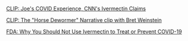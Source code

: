 [CLIP: Joe's COVID Experience, CNN's Ivermectin Claims](https://www.youtube.com/watch?v=3O_7O9_nV10)

[CLIP: The "Horse Dewormer" Narrative clip with Bret Weinstein](https://www.youtube.com/watch?v=HI5gtJ4ObpQ)

[FDA: Why You Should Not Use Ivermectin to Treat or Prevent COVID-19](https://www.fda.gov/consumers/consumer-updates/why-you-should-not-use-ivermectin-treat-or-prevent-covid-19)
